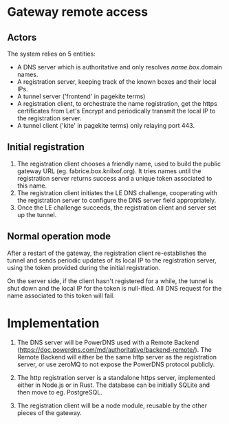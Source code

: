 # Gateway remote access 

## Actors

The system relies on 5 entities:
* A DNS server which is authoritative and only resolves $name.box.$domain names.
* A registration server, keeping track of the known boxes and their local IPs.
* A tunnel server ('frontend' in pagekite terms)
* A registration client, to orchestrate the name registration, get the https
  certificates from Let's Encrypt and periodically transmit the local IP to
  the registration server.
* A tunnel client ('kite' in pagekite terms) only relaying port 443.

## Initial registration

1. The registration client chooses a friendly name, used to build the public gateway URL
   (eg. fabrice.box.knilxof.org). It tries names until the registration server
   returns success and a unique token associated to this name.
2. The registration client initiates the LE DNS challenge, cooperating with the registration
   server to configure the DNS server field appropriately.
3. Once the LE challenge succeeds, the registration client and server set up the tunnel.

## Normal operation mode

After a restart of the gateway, the registration client re-establishes the tunnel and
sends periodic updates of its local IP to the registration server, using the token
provided during the initial registration.

On the server side, if the client hasn't registered for a while, the tunnel is shut down
and the local IP for the token is null-ified. All DNS request for the name associated
to this token will fail.

# Implementation

1. The DNS server will be PowerDNS used with a Remote Backend (https://doc.powerdns.com/md/authoritative/backend-remote/).
The Remote Backend will either be the same http server as the registration server, or use zeroMQ to not expose the PowerDNS
protocol publicly.

2. The http registration server is a standalone https server, implemented either in Node.js or in Rust. The database can be
initially SQLite and then move to eg. PostgreSQL.

3. The registration client will be a node module, reusable by the other pieces of the gateway.
